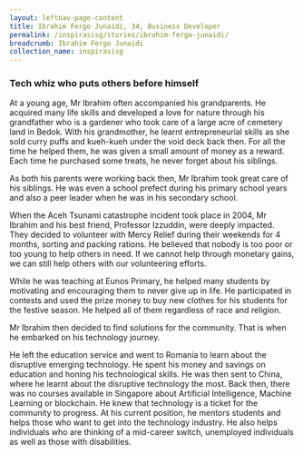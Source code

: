 ```yaml
---
layout: leftnav-page-content
title: Ibrahim Fergo Junaidi, 34, Business Developer
permalink: /inspirasisg/stories/ibrahim-fergo-junaidi/ 
breadcrumb: Ibrahim Fergo Junaidi
collection_name: inspirasisg
---
```


### **Tech whiz who puts others before himself**

At a young age, Mr Ibrahim often accompanied his grandparents. He acquired many life skills and developed a love for nature through his grandfather who is a gardener who took care of a large acre of cemetery land in Bedok. With his grandmother, he learnt entrepreneurial skills as she sold curry puffs and kueh-kueh under the void deck back then. For all the time he helped them, he was given a small amount of money as a reward. Each time he purchased some treats, he never forget about his siblings. 

As both his parents were working back then, Mr Ibrahim took great care of his siblings. He was even a school prefect during his primary school years and also a peer leader when he was in his secondary school. 

When the Aceh Tsunami catastrophe incident took place in 2004, Mr Ibrahim and his best friend, Professor Izzuddin, were deeply impacted. They decided to volunteer with Mercy Relief during their weekends for 4 months, sorting and packing rations. He believed that nobody is too poor or too young to help others in need. If we cannot help through monetary gains, we can still help others with our volunteering efforts.

While he was teaching at Eunos Primary, he helped many students by motivating and encouraging them to never give up in life. He participated in contests and used the prize money to buy new clothes for his students for the festive season. He helped all of them regardless of race and religion. 

Mr Ibrahim then decided to find solutions for the community. That is when he embarked on his technology journey. 

He left the education service and went to Romania to learn about the disruptive emerging technology. He spent his money and savings on education and honing his technological skills. He was then sent to China, where he learnt about the disruptive technology the most. Back then, there was no courses available in Singapore about Artificial Intelligence, Machine Learning or blockchain. He knew that technology is a ticket for the community to progress. At his current position, he mentors students and helps those who want to get into the technology industry. He also helps individuals who are thinking of a mid-career switch, unemployed individuals as well as those with disabilities.
